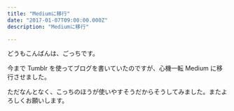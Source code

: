 ```yaml
---
title: "Mediumに移行"
date: "2017-01-07T09:00:00.000Z"
description: "Mediumに移行"

---
```


どうもこんばんは、ごっちです。

今まで Tumblr を使ってブログを書いていたのですが、心機一転 Medium に移行させました。

ただなんとなく、こっちのほうが使いやすそうだからそうしてみました。またよろしくお願いします。

